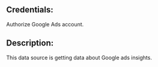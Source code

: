 ## Credentials:

Authorize Google Ads account.

## Description:

This data source is getting data about Google ads insights.